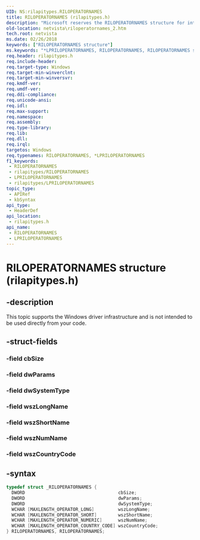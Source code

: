 ```yaml
---
UID: NS:rilapitypes.RILOPERATORNAMES
title: RILOPERATORNAMES (rilapitypes.h)
description: "Microsoft reserves the RILOPERATORNAMES structure for internal use only. Don't use this structure in your code."
old-location: netvista\riloperatornames_2.htm
tech.root: netvista
ms.date: 02/26/2018
keywords: ["RILOPERATORNAMES structure"]
ms.keywords: "*LPRILOPERATORNAMES, RILOPERATORNAMES, RILOPERATORNAMES structure [Network Drivers Starting with Windows Vista], netvista.riloperatornames_2, rilapitypes/RILOPERATORNAMES"
req.header: rilapitypes.h
req.include-header: 
req.target-type: Windows
req.target-min-winverclnt: 
req.target-min-winversvr: 
req.kmdf-ver: 
req.umdf-ver: 
req.ddi-compliance: 
req.unicode-ansi: 
req.idl: 
req.max-support: 
req.namespace: 
req.assembly: 
req.type-library: 
req.lib: 
req.dll: 
req.irql: 
targetos: Windows
req.typenames: RILOPERATORNAMES, *LPRILOPERATORNAMES
f1_keywords:
 - RILOPERATORNAMES
 - rilapitypes/RILOPERATORNAMES
 - LPRILOPERATORNAMES
 - rilapitypes/LPRILOPERATORNAMES
topic_type:
 - APIRef
 - kbSyntax
api_type:
 - HeaderDef
api_location:
 - rilapitypes.h
api_name:
 - RILOPERATORNAMES
 - LPRILOPERATORNAMES
---
```


# RILOPERATORNAMES structure (rilapitypes.h)


## -description

This topic supports the Windows driver infrastructure and is not intended to be used directly from your code.

## -struct-fields

### -field cbSize

### -field dwParams

### -field dwSystemType

### -field wszLongName

### -field wszShortName

### -field wszNumName

### -field wszCountryCode

## -syntax

```cpp
typedef struct _RILOPERATORNAMES {
  DWORD                                   cbSize;
  DWORD                                   dwParams;
  DWORD                                   dwSystemType;
  WCHAR [MAXLENGTH_OPERATOR_LONG]         wszLongName;
  WCHAR [MAXLENGTH_OPERATOR_SHORT]        wszShortName;
  WCHAR [MAXLENGTH_OPERATOR_NUMERIC]      wszNumName;
  WCHAR [MAXLENGTH_OPERATOR_COUNTRY_CODE] wszCountryCode;
} RILOPERATORNAMES, RILOPERATORNAMES;
```

